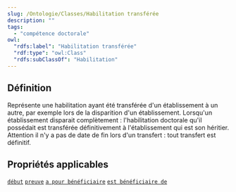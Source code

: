 ```yaml
---
slug: /Ontologie/Classes/Habilitation transférée
description: ""
tags:
  - "compétence doctorale"
owl:
  "rdfs:label": "Habilitation transférée"
  "rdf:type": "owl:Class"
  "rdfs:subClassOf": "Habilitation"
---
```


<OntologyTable frontMatter={frontMatter}/>

## Définition

Représente une habilitation ayant été transférée d'un établissement à un autre, par exemple lors de la disparition d'un établissement. Lorsqu'un établissement disparait complètement : l'habilitation doctorale qu'il possédait est transférée définitivement à l'établissement qui est son héritier. Attention il n'y a pas de date de fin lors d'un transfert : tout transfert est définitif.


## Propriétés applicables

[`début`](début.md)
[`preuve`](preuve.md)
[`a pour bénéficiaire`](a_pour_bénéficiaire.md)
[`est bénéficiaire de`](est_bénéficiaire_de.md)
